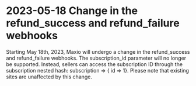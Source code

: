 # 2023-05-18 Change in the refund_success and refund_failure webhooks

Starting May 18th, 2023, Maxio will undergo a change in the refund_success and refund_failure webhooks.
The subscription_id parameter will no longer be supported. Instead, sellers can access the subscription ID through
the subscription nested hash: subscription => { id => 1}. Please note that existing sites are unaffected by this change.
